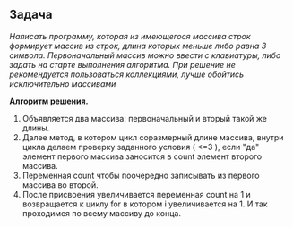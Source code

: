 ## Задача

*Написать программу, которая из имеющегося массива строк формирует массив из строк, длина которых меньше либо равна 3 символа. Первоначальный массив можно ввести с клавиатуры, либо задать на старте выполнения алгоритма. При решение не рекомендуется пользоваться коллекциями, лучше обойтись исключительно массивами*


**Алгоритм решения.**

1. Объявляется два массива: первоначальный и вторый такой же длины.
2. Далее метод, в котором цикл соразмерный длине массива, внутри цикла делаем проверку заданного условия ( <=3 ), если "да" элемент первого массива заносится в count элемент второго массива.
3. Переменная count чтобы поочередно записывать из первого массива во второй.
4. После присвоения увеличивается переменная count на 1 и возвращается к циклу for в котором i увеличивается на 1.
И так проходимся по всему массиву до конца.
